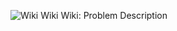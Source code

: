 ![Wiki Wiki Wiki: Problem Description](https://github.com/ccyannchan/bronco-ctf-writeups-2024/blob/main/wiki_wiki_wiki/wiki_wiki_wiki.PNG "Wiki Wiki Wiki: Problem Description")
